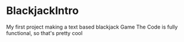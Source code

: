 # BlackjackIntro
My first project making a text based blackjack Game
The Code is fully functional, so that's pretty cool

